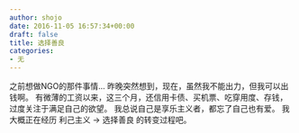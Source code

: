 ```yaml
---
author: shojo
date: 2016-11-05 16:57:34+00:00
draft: false
title: 选择善良
categories:
- 无
---
```


之前想做NGO的那件事情... 昨晚突然想到，现在，虽然我不能出力，但我可以出钱啊。
有微薄的工资以来，这三个月，还信用卡债、买机票、吃穿用度、存钱，过度关注于满足自己的欲望。
我总说自己是享乐主义者，都忘了自己也有爱。
我大概正在经历 利己主义 -> 选择善良 的转变过程吧。
